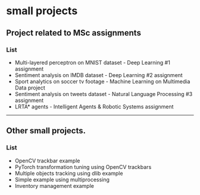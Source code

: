 # small projects

## Project related to MSc assignments

### List
- Multi-layered perceptron on MNIST dataset - Deep Learning #1 assignment
- Sentiment analysis on IMDB dataset - Deep Learning #2 assignment
- Sport analytics on soccer tv footage - Machine Learning on Multimedia Data project
- Sentiment analysis on tweets dataset - Natural Language Processing #3 assignment
- LRTA* agents - Intelligent Agents & Robotic Systems assignment

---

## Other small projects.

### List
- OpenCV trackbar example
- PyTorch transformation tuning using OpenCV trackbars 
- Multiple objects tracking using dlib example
- Simple example using multiprocessing
- Inventory management example
